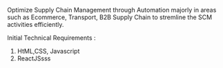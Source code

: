 Optimize Supply Chain Management through  Automation majorly in areas such as Ecommerce, Transport, B2B Supply Chain to stremline the SCM activities efficiently.

Initial Technical Requirements :

1. HtML,CSS, Javascript
2. ReactJSsss